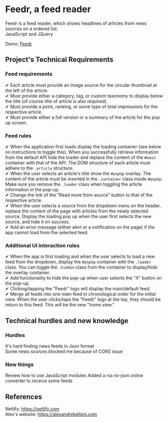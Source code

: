 # Feedr, a feed reader

Feedr is a feed reader, which shows headlines of articles from news sources on a ordered list.  
JavaScript and JQuery  

Demo: [Feedr](feedreader.netlify.com)

## Project's Technical Requirements

### Feed requirements
✔ Each article must provide an image source for the circular thumbnail at the
  left of the article.  
✔ Must provide either a category, tag, or custom taxonomy to display below the
  title (of course title of article is also required).  
✔ Must provide a point, ranking, or some type of total impressions for the
  respective article.  
✔ Must provide either a full version or a summary of the article for the pop up
  screen.  

### Feed rules

✔  When the application first loads display the loading container (see below on
  instructions to toggle this). When you successfully retrieve information from
  the default API hide the loader and replace the content of the `#main`
  container with that of the API. The DOM structure of each article must adhere
  to the `.article` structure.  
✔  When the user selects an article's title show the `#popUp` overlay. The
  content of the article must be inserted in the `.container` class inside
  `#popUp`. Make sure you remove the `.loader` class when toggling the article
  information in the pop-up.  
✔  Change the link of the "Read more from source" button to that of the
  respective article.  
✔  When the user selects a source from the dropdown menu on the header, replace
  the content of the page with articles from the newly selected source. Display
  the loading pop up when the user first selects the new source, and hide it on
  success.  
✔  Add an error message (either alert or a notification on the page) if the app
  cannot load from the selected feed.

### Additional UI interaction rules

✔  When the app is first loading and when the user selects to load a new feed
  from the dropdown, display the `#popUp` container with the `.loader` class.
  You can toggle the `.hidden` class from the container to display/hide the
  overlay container.  
✔  Add functionality to hide the pop-up when user selects the "X" button on the
  pop-up.  
✔  Clicking/tapping the "Feedr" logo will display the main/default feed.  
✔  Merge all feeds into one main feed in chronological order for the initial
   view. When the user clicks/taps the "Feedr" logo at the top, they should be
   return to this feed. This will be the new "home view."


## Technical hurdles and new knowledge
### Hurdles
It's hard finding news feeds in Json format  
Some news sources blocked me because of CORS issue 
### New things 
Review how to use JavaScript modules
Added a rss-to-json online converter to receive some feeds


## References

Netlify: https://netlify.com  
Alex's website: https://alexandrebelloni.com  

